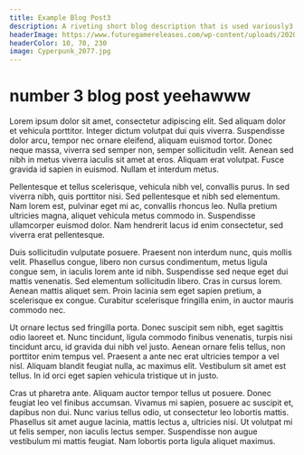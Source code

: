 ```yaml
---
title: Example Blog Post3
description: A riveting short blog description that is used variously3
headerImage: https://www.futuregamereleases.com/wp-content/uploads/2020/11/cyberpunk-2077-release-date.jpg
headerColor: 10, 70, 230
image: Cyperpunk_2077.jpg
---
```


# number 3 blog post yeehawww


Lorem ipsum dolor sit amet, consectetur adipiscing elit. Sed aliquam dolor et vehicula porttitor. Integer dictum volutpat dui quis viverra. Suspendisse dolor arcu, tempor nec ornare eleifend, aliquam euismod tortor. Donec neque massa, viverra sed semper non, semper sollicitudin velit. Aenean sed nibh in metus viverra iaculis sit amet at eros. Aliquam erat volutpat. Fusce gravida id sapien in euismod. Nullam et interdum metus.

Pellentesque et tellus scelerisque, vehicula nibh vel, convallis purus. In sed viverra nibh, quis porttitor nisi. Sed pellentesque et nibh sed elementum. Nam lorem est, pulvinar eget mi ac, convallis rhoncus leo. Nulla pretium ultricies magna, aliquet vehicula metus commodo in. Suspendisse ullamcorper euismod dolor. Nam hendrerit lacus id enim consectetur, sed viverra erat pellentesque.

Duis sollicitudin vulputate posuere. Praesent non interdum nunc, quis mollis velit. Phasellus congue, libero non cursus condimentum, metus ligula congue sem, in iaculis lorem ante id nibh. Suspendisse sed neque eget dui mattis venenatis. Sed elementum sollicitudin libero. Cras in cursus lorem. Aenean mattis aliquet sem. Proin lacinia sem eget sapien pretium, a scelerisque ex congue. Curabitur scelerisque fringilla enim, in auctor mauris commodo nec.

Ut ornare lectus sed fringilla porta. Donec suscipit sem nibh, eget sagittis odio laoreet et. Nunc tincidunt, ligula commodo finibus venenatis, turpis nisi tincidunt arcu, id gravida dui nibh vel justo. Aenean ornare felis tellus, non porttitor enim tempus vel. Praesent a ante nec erat ultricies tempor a vel nisl. Aliquam blandit feugiat nulla, ac maximus elit. Vestibulum sit amet est tellus. In id orci eget sapien vehicula tristique ut in justo.

Cras ut pharetra ante. Aliquam auctor tempor tellus ut posuere. Donec feugiat leo vel finibus accumsan. Vivamus mi sapien, posuere ac suscipit et, dapibus non dui. Nunc varius tellus odio, ut consectetur leo lobortis mattis. Phasellus sit amet augue lacinia, mattis lectus a, ultricies nisi. Ut volutpat mi ut felis semper, non iaculis lectus semper. Suspendisse non augue vestibulum mi mattis feugiat. Nam lobortis porta ligula aliquet maximus. 

